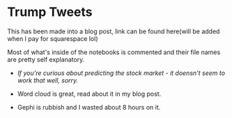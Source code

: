 # Trump Tweets

This has been made into a blog post, link can be found here(will be added when I pay for squarespace lol)

Most of what's inside of the notebooks is commented and their file names are pretty self explanatory.

 * _If you're curious about predicting the stock market - it doensn't seem to work that well, sorry._
 
 * Word cloud is great, read about it in my blog post.

 * Gephi is rubbish and I wasted about 8 hours on it. 
